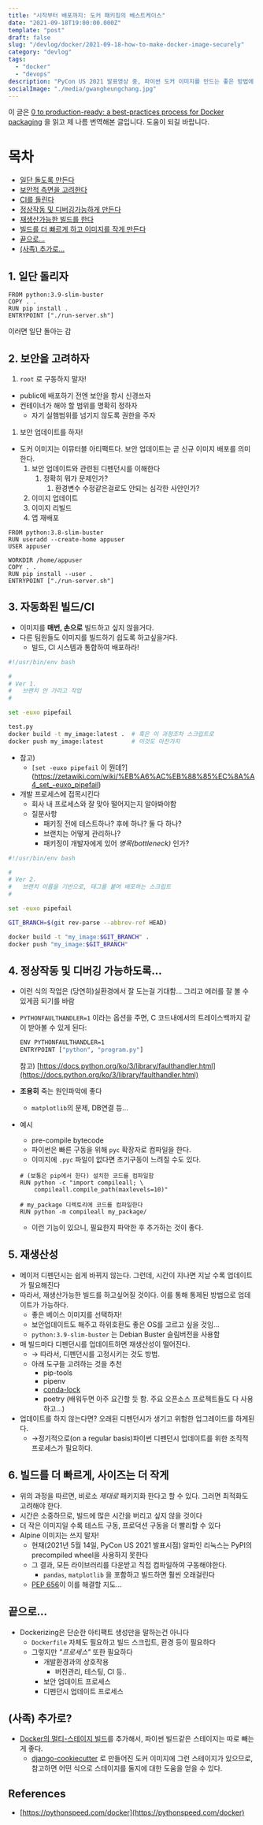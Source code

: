 ```yaml
---
title: "시작부터 배포까지: 도커 패키징의 베스트케이스"
date: "2021-09-18T19:00:00.000Z"
template: "post"
draft: false
slug: "/devlog/docker/2021-09-18-how-to-make-docker-image-securely"
category: "devlog"
tags:
  - "docker"
  - "devops"
description: "PyCon US 2021 발표영상 중, 파이썬 도커 이미지를 만드는 좋은 방법에 대한 동영상을 번역해봤습니다."
socialImage: "./media/gwangheungchang.jpg"
---
```


이 글은 [0 to production-ready: a best-practices process for Docker packaging](https://www.youtube.com/watch?v=EC0CSevbt9k) 을 읽고 제 나름 번역해본 글입니다. 도움이 되길 바랍니다.

# 목차

- [일단 돌도록 만든다](#1-일단-돌리자)
- [보안적 측면을 고려한다](#2-보안을-고려하자)
- [CI를 돌린다](#3-자동화된-빌드ci)
- [정상작동 및 디버깅가능하게 만든다](#4-정상작동-및-디버깅-가능하도록)
- [재생산가능한 빌드를 한다](#5-재생산성)
- [빌드를 더 빠르게 하고 이미지를 작게 만든다](#6-빌드를-더-빠르게-사이즈는-더-작게)
- [끝으로...](#끝으로)
- [(사족) 추가로...](#사족-추가로)

## 1. 일단 돌리자

```docker
FROM python:3.9-slim-buster
COPY . .
RUN pip install .
ENTRYPOINT ["./run-server.sh"]
```

이러면 일단 돌아는 감

## 2. 보안을 고려하자

1. `root` 로 구동하지 말자!

- public에 배포하기 전엔 보안을 항시 신경쓰자
- 컨테이너가 해야 할 범위를 명확히 정하자
  - 자기 실햄범위를 넘기지 않도록 권한을 주자

1. 보안 업데이트를 하자!

- 도커 이미지는 이뮤터블 아티팩트다. 보안 업데이트는 곧 신규 이미지 배포를 의미한다.
  1. 보안 업데이트와 관련된 디펜던시를 이해한다
     1. 정확히 뭐가 문제인가?
        1. 환경변수 수정같은걸로도 안되는 심각한 사안인가?
  2. 이미지 업데이트
  3. 이미지 리빌드
  4. 앱 재배포

```docker
FROM python:3.8-slim-buster
RUN useradd --create-home appuser
USER appuser

WORKDIR /home/appuser
COPY . .
RUN pip install --user .
ENTRYPOINT ["./run-server.sh"]

```

## 3. 자동화된 빌드/CI

- 이미지를 **매번, 손으로** 빌드하고 싶지 않을거다.
- 다른 팀원들도 이미지를 빌드하기 쉽도록 하고싶을거다.
  - 빌드, CI 시스템과 통합하여 배포하라!

```bash
#!/usr/bin/env bash

#
# Ver 1.
#   브랜치 안 가리고 작업
#

set -euxo pipefail

test.py
docker build -t my_image:latest .  # 혹은 이 과정조차 스크립트로
docker push my_image:latest        # 이것도 마찬가지
```

- 참고)
  - `[set -euxo pipefail` 이 뭔데?](https://zetawiki.com/wiki/%EB%A6%AC%EB%88%85%EC%8A%A4_set_-euxo_pipefail)
- 개발 프로세스에 접목시킨다
  - 회사 내 프로세스와 잘 맞아 떨어지는지 알아봐야함
  - 질문사항
    - 패키징 전에 테스트하나? 후에 하나? 둘 다 하나?
    - 브랜치는 어떻게 관리하나?
    - 패키징이 개발자에게 있어 _병목(bottleneck)_ 인가?

```bash
#!/usr/bin/env bash

#
# Ver 2.
#   브랜치 이름을 기반으로, 태그를 붙여 배포하는 스크립트
#

set -euxo pipefail

GIT_BRANCH=$(git rev-parse --abbrev-ref HEAD)

docker build -t "my_image:$GIT_BRANCH" .
docker push "my_image:$GIT_BRANCH"
```

## 4. 정상작동 및 디버깅 가능하도록...

- 이런 식의 작업은 (당연히)실환경에서 잘 도는걸 기대함... 그리고 에러를 잘 볼 수 있게끔 되기를 바람
- `PYTHONFAULTHANDLER=1` 이라는 옵션을 주면, C 코드내에서의 트레이스백까지 같이 받아볼 수 있게 된다:
  ```bash
  ENV PYTHONFAULTHANDLER=1
  ENTRYPOINT ["python", "program.py"]
  ```
  참고) [https://docs.python.org/ko/3/library/faulthandler.html](https://docs.python.org/ko/3/library/faulthandler.html)
- **조용히** 죽는 원인파악에 좋다
  - `matplotlib`의 문제, DB연결 등...
- 예시

  - pre-compile bytecode
  - 파이썬은 빠른 구동을 위해 `pyc` 확장자로 컴파일을 한다.
  - 이미지에 `.pyc` 파일이 없다면 초기구동이 느려질 수도 있다.

  ```docker
  # (보통은 pip에서 한다) 설치한 코드를 컴파일함
  RUN python -c "import compileall; \
      compileall.compile_path(maxlevels=10)"

  # my_package 디렉토리에 코드를 컴파일한다
  RUN python -m compileall my_package/
  ```

  - 이런 기능이 있으니, 필요한지 파악한 후 추가하는 것이 좋다.

## 5. 재생산성

- 메이저 디펜던시는 쉽게 바뀌지 않는다. 그런데, 시간이 지나면 지날 수록 업데이트가 필요해진다
- 따라서, 재생산가능한 빌드를 하고싶어질 것이다. 이를 통해 통제된 방법으로 업데이트가 가능하다.
  - 좋은 베이스 이미지를 선택하자!
  - 보안업데이트도 해주고 하위호환도 좋은 OS를 고르고 싶을 것임...
  - `python:3.9-slim-buster` 는 Debian Buster 슬림버전을 사용함
- 매 빌드마다 디펜던시를 업데이트하면 재생산성이 떨어진다.
  - → 따라서, 디펜던시를 고정시키는 것도 방법.
  - 아래 도구들 고려하는 것을 추천
    - pip-tools
    - pipenv
    - [conda-lock](https://github.com/conda-incubator/conda-lock)
    - poetry (배워두면 아주 요긴할 듯 함. 주요 오픈소스 프로젝트들도 다 사용하고...)
- 업데이트를 하지 않는다면? 오래된 디펜던시가 생기고 위험한 업그레이드를 하게된다.
  - →정기적으로(on a regular basis)파이썬 디펜던시 업데이트를 위한 조직적 프로세스가 필요하다.

## 6. 빌드를 더 빠르게, 사이즈는 더 작게

- 위의 과정을 따르면, 비로소 _제대로_ 패키지화 한다고 할 수 있다. 그러면 최적화도 고려해야 한다.
- 시간은 소중하므로, 빌드에 많은 시간을 버리고 싶지 않을 것이다
- 더 작은 이미지일 수록 테스트 구동, 프로덕션 구동을 더 빨리할 수 있다
- Alpine 이미지는 쓰지 말자!
  - 현재(2021년 5월 14일, PyCon US 2021 발표시점) 알파인 리눅스는 PyPI의 precompiled wheel을 사용하지 못한다
  - 그 결과, 모든 라이브러리를 다운받고 직접 컴파일하여 구동해야한다.
    - `pandas`, `matplotlib` 을 포함하고 빌드하면 훨씬 오래걸린다
  - [PEP 656](https://peps.python.org/pep-0656/)이 이를 해결할 지도...

## 끝으로...

- Dockerizing은 단순한 아티팩트 생성만을 말하는건 아니다
  - `Dockerfile` 자체도 필요하고 빌드 스크립트, 환경 등이 필요하다
  - 그렇지만 _"프로세스"_ 또한 필요하다
    - 개발환경과의 상호작용
      - 버전관리, 테스팅, CI 등..
    - 보안 업데이트 프로세스
    - 디펜던시 업데이트 프로세스

## (사족) 추가로?

- [Docker의 멀티-스테이지 빌드](https://docs.docker.com/develop/develop-images/multistage-build/)를 추가해서, 파이썬 빌드같은 스테이지는 따로 빼는게 좋다.
  - [django-cookiecutter](https://github.com/cookiecutter/cookiecutter-django) 로 만들어진 도커 이미지에 그런 스테이지가 있으므로, 참고하면 어떤 식으로 스테이지를 둘지에 대한 도움을 얻을 수 있다.

## References

- [https://pythonspeed.com/docker](https://pythonspeed.com/docker)
